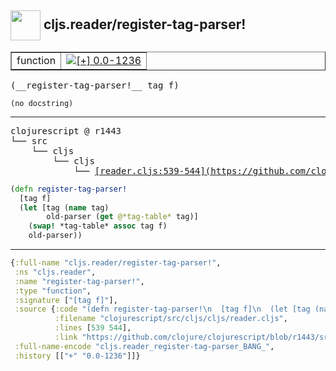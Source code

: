 ## <img width="48px" valign="middle" src="http://i.imgur.com/Hi20huC.png"> cljs.reader/register-tag-parser!

 <table border="1">
<tr>
<td>function</td>
<td><a href="https://github.com/cljsinfo/api-refs/tree/0.0-1236"><img valign="middle" alt="[+] 0.0-1236" src="https://img.shields.io/badge/+-0.0--1236-lightgrey.svg"></a> </td>
</tr>
</table>

 <samp>
(__register-tag-parser!__ tag f)<br>
</samp>

```
(no docstring)
```

---

 <pre>
clojurescript @ r1443
└── src
    └── cljs
        └── cljs
            └── <ins>[reader.cljs:539-544](https://github.com/clojure/clojurescript/blob/r1443/src/cljs/cljs/reader.cljs#L539-L544)</ins>
</pre>

```clj
(defn register-tag-parser!
  [tag f]
  (let [tag (name tag)
        old-parser (get @*tag-table* tag)]
    (swap! *tag-table* assoc tag f)
    old-parser))
```


---

```clj
{:full-name "cljs.reader/register-tag-parser!",
 :ns "cljs.reader",
 :name "register-tag-parser!",
 :type "function",
 :signature ["[tag f]"],
 :source {:code "(defn register-tag-parser!\n  [tag f]\n  (let [tag (name tag)\n        old-parser (get @*tag-table* tag)]\n    (swap! *tag-table* assoc tag f)\n    old-parser))",
          :filename "clojurescript/src/cljs/cljs/reader.cljs",
          :lines [539 544],
          :link "https://github.com/clojure/clojurescript/blob/r1443/src/cljs/cljs/reader.cljs#L539-L544"},
 :full-name-encode "cljs.reader_register-tag-parser_BANG_",
 :history [["+" "0.0-1236"]]}

```
